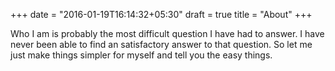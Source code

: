 +++
date = "2016-01-19T16:14:32+05:30"
draft = true
title = "About"
+++

Who I am is probably the most difficult question I have had to answer. I have never been able to find an satisfactory answer to that question. So let me just make things simpler for myself and tell you the easy things.